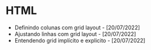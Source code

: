 # HTML
- Definindo colunas com grid layout - [20/07/2022]
- Ajustando linhas com grid layout - [20/07/2022]
- Entendendo grid implícito e explicito - [20/07/2022]